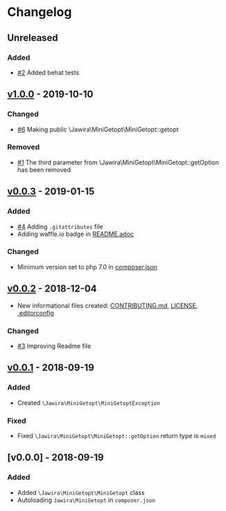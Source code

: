 # Changelog

<!--
### Added
### Changed
### Deprecated
### Removed
### Fixed
### Security
-->

## Unreleased

### Added

- [#2] Added behat tests

## [v1.0.0] - 2019-10-10

### Changed

- [#6] Making public \Jawira\MiniGetopt\MiniGetopt::getopt

### Removed

- [#1] The third parameter from \Jawira\MiniGetopt\MiniGetopt::getOption has been removed

## [v0.0.3] - 2019-01-15

### Added

- [#4] Adding `.gitattributes` file
- Adding waffle.io badge in [README.adoc]()

### Changed

- Minimum version set to php 7.0 in [composer.json]()

## [v0.0.2] - 2018-12-04

- New informational files created: [CONTRIBUTING.md](), [LICENSE](), [.editorconfig]()

### Changed

- [#3] Improving Readme file

## [v0.0.1] - 2018-09-19

### Added

- Created `\Jawira\MiniGetopt\MiniGetoptException`

### Fixed

- Fixed `\Jawira\MiniGetopt\MiniGetopt::getOption` return type is `mixed`  

## [v0.0.0] - 2018-09-19

### Added

- Added `\Jawira\MiniGetopt\MiniGetopt` class
- Autoloading `Jawira\MiniGetopt` in `composer.json`

[#3]: https://github.com/jawira/mini-getop/pull/3
[v0.0.1]: https://github.com/jawira/mini-getop/compare/v0.0.0...v0.0.1
[v0.0.2]: https://github.com/jawira/mini-getop/compare/v0.0.1...v0.0.2
[#4]: https://github.com/jawira/mini-getop/pull/4
[v0.0.3]: https://github.com/jawira/mini-getop/compare/v0.0.2...v0.0.3
[#1]: https://github.com/jawira/mini-getop/pull/1
[#6]: https://github.com/jawira/mini-getop/pull/6
[v1.0.0]: https://github.com/jawira/mini-getop/compare/v0.0.3...v1.0.0
[#2]: https://github.com/jawira/mini-getop/pull/2
